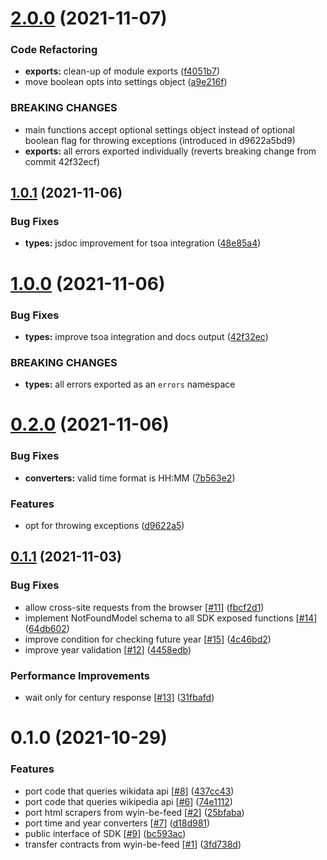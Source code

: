 # [2.0.0](https://gitlab.com/spio-wyin/wyin-sdk-feed/compare/v1.0.1...v2.0.0) (2021-11-07)


### Code Refactoring

* **exports:** clean-up of module exports ([f4051b7](https://gitlab.com/spio-wyin/wyin-sdk-feed/commit/f4051b71fe6dffc1c4db23ad1472b61ae2a69cdf))
* move boolean opts into settings object ([a9e216f](https://gitlab.com/spio-wyin/wyin-sdk-feed/commit/a9e216fc893bccec7b37da2d1ba3160c4aeeb3e9))


### BREAKING CHANGES

* main functions accept optional settings object instead
of optional boolean flag for throwing exceptions (introduced in d9622a5bd9)
* **exports:** all errors exported individually
(reverts breaking change from commit 42f32ecf)



## [1.0.1](https://gitlab.com/spio-wyin/wyin-sdk-feed/compare/v1.0.0...v1.0.1) (2021-11-06)


### Bug Fixes

* **types:** jsdoc improvement for tsoa integration ([48e85a4](https://gitlab.com/spio-wyin/wyin-sdk-feed/commit/48e85a4751aca3515f27a236ffd8b7b2c3c28fcf))



# [1.0.0](https://gitlab.com/spio-wyin/wyin-sdk-feed/compare/v0.2.0...v1.0.0) (2021-11-06)


### Bug Fixes

* **types:** improve tsoa integration and docs output ([42f32ec](https://gitlab.com/spio-wyin/wyin-sdk-feed/commit/42f32ecfbf091117dee92361b6309f01e1c4f1a9))


### BREAKING CHANGES

* **types:** all errors exported as an `errors` namespace



# [0.2.0](https://gitlab.com/spio-wyin/wyin-sdk-feed/compare/v0.1.1...v0.2.0) (2021-11-06)


### Bug Fixes

* **converters:** valid time format is HH:MM ([7b563e2](https://gitlab.com/spio-wyin/wyin-sdk-feed/commit/7b563e2f63194a2d16d2924117ff8cd08f6367ab))


### Features

* opt for throwing exceptions ([d9622a5](https://gitlab.com/spio-wyin/wyin-sdk-feed/commit/d9622a5bd98b42719095844bdabdd73e4736af1d))



## [0.1.1](https://gitlab.com/spio-wyin/wyin-sdk-feed/compare/v0.1.0...v0.1.1) (2021-11-03)


### Bug Fixes

* allow cross-site requests from the browser [[#11](https://gitlab.com/spio-wyin/wyin-sdk-feed/issues/11)] ([fbcf2d1](https://gitlab.com/spio-wyin/wyin-sdk-feed/commit/fbcf2d1bc67e761644dcd18f0b64841d361f42bc))
* implement NotFoundModel schema to all SDK exposed functions [[#14](https://gitlab.com/spio-wyin/wyin-sdk-feed/issues/14)] ([64db602](https://gitlab.com/spio-wyin/wyin-sdk-feed/commit/64db602a233035a09619e60ad0ed415aba990a01))
* improve condition for checking future year [[#15](https://gitlab.com/spio-wyin/wyin-sdk-feed/issues/15)] ([4c46bd2](https://gitlab.com/spio-wyin/wyin-sdk-feed/commit/4c46bd2c249d8652662908a1c93b24781e31d3dd))
* improve year validation [[#12](https://gitlab.com/spio-wyin/wyin-sdk-feed/issues/12)] ([4458edb](https://gitlab.com/spio-wyin/wyin-sdk-feed/commit/4458edb70b365480b6e33a69d3c7601928e381d8))


### Performance Improvements

* wait only for century response [[#13](https://gitlab.com/spio-wyin/wyin-sdk-feed/issues/13)] ([31fbafd](https://gitlab.com/spio-wyin/wyin-sdk-feed/commit/31fbafd75303e6f0d92ca11fc6fb19fc51972848))



# 0.1.0 (2021-10-29)


### Features

* port code that queries wikidata api [[#8](https://gitlab.com/spio-wyin/wyin-sdk-feed/issues/8)] ([437cc43](https://gitlab.com/spio-wyin/wyin-sdk-feed/commit/437cc43d9f8077d2433eeb24987da24dbd07fe5e))
* port code that queries wikipedia api [[#6](https://gitlab.com/spio-wyin/wyin-sdk-feed/issues/6)] ([74e1112](https://gitlab.com/spio-wyin/wyin-sdk-feed/commit/74e1112e19df3f7722949c30e3e67b16da5ccabf))
* port html scrapers from wyin-be-feed [[#2](https://gitlab.com/spio-wyin/wyin-sdk-feed/issues/2)] ([25bfaba](https://gitlab.com/spio-wyin/wyin-sdk-feed/commit/25bfaba5f0ca3239a751ea14983850d7c17af0df))
* port time and year converters [[#7](https://gitlab.com/spio-wyin/wyin-sdk-feed/issues/7)] ([d18d981](https://gitlab.com/spio-wyin/wyin-sdk-feed/commit/d18d981182034a40bf3e3ffec6523f81e7fddbd2))
* public interface of SDK [[#9](https://gitlab.com/spio-wyin/wyin-sdk-feed/issues/9)] ([bc593ac](https://gitlab.com/spio-wyin/wyin-sdk-feed/commit/bc593ac323fdc1142461c8e4c292abdc4ec24a6c))
* transfer contracts from wyin-be-feed [[#1](https://gitlab.com/spio-wyin/wyin-sdk-feed/issues/1)] ([3fd738d](https://gitlab.com/spio-wyin/wyin-sdk-feed/commit/3fd738d4e9c00727edb238932c98aacac6d4ab8e))



